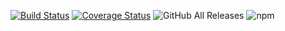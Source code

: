[![Build Status](https://travis-ci.org/sword-J/npm-js-utils.svg?branch=master)](https://travis-ci.org/sword-J/npm-js-utils)
[![Coverage Status](https://coveralls.io/repos/github/sword-J/npm-js-utils/badge.svg?branch=master-cli)](https://coveralls.io/github/sword-J/npm-js-utils?branch=master-cli)
![GitHub All Releases](https://img.shields.io/github/downloads/sword-J/npm-js-utils/total.svg)
![npm](https://img.shields.io/npm/v/npm-fj.svg)